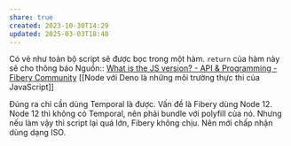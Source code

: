 ```yaml
---
share: true
created: 2023-10-30T14:29
updated: 2025-03-03T18:48
---
```



Có vẻ như toàn bộ script sẽ được bọc trong một hàm. `return` của hàm này sẽ cho thông báo
Nguồn:: [What is the JS version? - API & Programming - Fibery Community](https://community.fibery.io/t/what-is-the-js-version/4837/9?u=ooker)
[[Node với Deno là những môi trường thực thi của JavaScript]]

Đúng ra chỉ cần dùng Temporal là được. Vấn đề là Fibery dùng Node 12. Node 12 thì không có Temporal, nên phải bundle với polyfill của nó. Nhưng nếu làm vậy thì script lại quá lớn, Fibery không chịu. Nên mới chấp nhận dùng dạng ISO.
